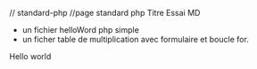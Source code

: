 // standard-php
//page standard php
Titre Essai MD
- un fichier helloWord php simple
- un ficher table de multiplication avec formulaire et boucle for.
<html> Hello world </html>